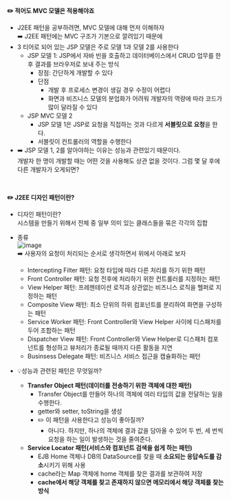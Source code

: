 **✏️ 적어도 MVC 모델은 적용해야죠**   
* J2EE 패턴을 공부하려면, MVC 모델에 대해 먼저 이해하자   
  ➡️ J2EE 패턴에는 MVC 구조가 기본으로 깔려있기 때문에
* 3 티어로 되어 있는 JSP 모델은 주로 모델 1과 모델 2를 사용한다
  * JSP 모델 1: JSP에서 자바 빈을 호출하고 데이터베이스에서 CRUD 업무를 한 후 결과를 브라우저로 보내 주는 방식
    * 장점: 간단하게 개발할 수 있다
    * 단점
      * 개발 후 프로세스 변경이 생길 경우 수정이 어렵다
      * 화면과 비즈니스 모델의 분업화가 어려워 개발자의 역량에 따라 코드가 많이 달라질 수 있다
  * JSP MVC 모델 2
    * JSP 모델 1은 JSP로 요청을 직접하는 것과 다르게 **서블릿으로 요청**을 한다.
    * 서블릿이 컨트롤러의 역할을 수행한다   
* ➡️ JSP 모델 1, 2를 알아야하는 이유는 성능과 관련있기 때문이다.   
  개발자 한 명이 개발할 때는 어떤 것을 사용해도 상관 없을 것이다. 그럼 몇 달 후에 다른 개발자가 오게되면?   
</br>

**✏️ J2EE 디자인 패턴이란?**   
* 디자인 패턴이란?   
  시스템을 만들기 위해서 전체 중 일부 의미 있는 클래스들을 묶은 각각의 집합
* 종류   
  ![image](https://github.com/syoh98/TIL/assets/76934280/fad428d6-aeac-4509-b794-b460585b62df)</br>
  ➡️ 사용자의 요청이 처리되는 순서로 생각하면서 위에서 아래로 보자
  
  * Intercepting Filter 패턴: 요청 타입에 따라 다른 처리를 하기 위한 패턴
  * Front Controller 패턴: 요청 전후에 처리하기 위한 컨트롤러를 지정하는 패턴
  * View Helper 패턴: 프레젠테이션 로직과 상관없는 비즈니스 로직을 헬퍼로 지정하는 패턴
  * Composite View 패턴: 최소 단위의 하위 컴포넌트를 분리하여 화면을 구성하는 패턴
  * Service Worker 패턴: Front Controller와 View Helper 사이에 디스패처를 두어 조합하는 패턴
  * Dispatcher View 패턴: Front Controller와 View Helper로 디스패처 컴포넌트를 형성하고 뷰처리가 종료될 때까지 다른 활동을 지연
  * Businsess Delegate 패턴: 비즈니스 서비스 접근을 캡슐화하는 패턴
* 💡성능과 관련된 패턴은 무엇일까?
  * **Transfer Object 패턴(데이터를 전송하기 위한 객체에 대한 패턴)**
    * Transfer Object를 만들어 하나의 객체에 여러 타입의 값을 전달하는 일을 수행한다.
    * getter와 setter, toString을 생성
    * ✏️ 이 패턴을 사용한다고 성능이 좋아질까?
      * 아니다. 하지만, 하나의 객체에 결과 값을 담아올 수 있어 두 번, 세 번씩 요청을 하는 일이 발생하는 것을 줄여준다.
  * **Service Locator 패턴(서비스와 컴포넌트 검색을 쉽게 하는 패턴)**
    * EJB Home 객체나 DB의 DataSource를 찾을 때 **소요되는 응답속도를 감소**시키기 위해 사용
    * cache라는 Map 객체에 home 객체를 찾은 결과를 보관하여 저장
    * **cache에서 해당 객체를 찾고 존재하지 않으면 메모리에서 해당 객체를 찾는 방식**
